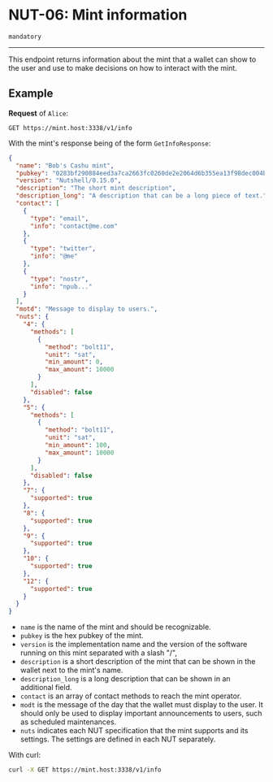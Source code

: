 NUT-06: Mint information
==========================

`mandatory`

---

This endpoint returns information about the mint that a wallet can show to the user and use to make decisions on how to interact with the mint.

## Example

**Request** of `Alice`:

```http
GET https://mint.host:3338/v1/info
```

With the mint's response being of the form `GetInfoResponse`:

```json
{
  "name": "Bob's Cashu mint",
  "pubkey": "0283bf290884eed3a7ca2663fc0260de2e2064d6b355ea13f98dec004b7a7ead99",
  "version": "Nutshell/0.15.0",
  "description": "The short mint description",
  "description_long": "A description that can be a long piece of text.",
  "contact": [
    {
      "type": "email",
      "info": "contact@me.com"
    },
    {
      "type": "twitter",
      "info": "@me"
    },
    {
      "type": "nostr",
      "info": "npub..."
    }
  ],
  "motd": "Message to display to users.",
  "nuts": {
    "4": {
      "methods": [
        {
          "method": "bolt11",
          "unit": "sat",
          "min_amount": 0,
          "max_amount": 10000
        }
      ],
      "disabled": false
    },
    "5": {
      "methods": [
        {
          "method": "bolt11",
          "unit": "sat",
          "min_amount": 100,
          "max_amount": 10000
        }
      ],
      "disabled": false
    },
    "7": {
      "supported": true
    },
    "8": {
      "supported": true
    },
    "9": {
      "supported": true
    },
    "10": {
      "supported": true
    },
    "12": {
      "supported": true
    }
  }
}
```

- `name` is the name of the mint and should be recognizable. 
- `pubkey` is the hex pubkey of the mint.
- `version` is the implementation name and the version of the software running on this mint separated with a slash "/", 
- `description` is a short description of the mint that can be shown in the wallet next to the mint's name. 
- `description_long` is a long description that can be shown in an additional field.
- `contact` is an array of contact methods to reach the mint operator.
- `modt` is the message of the day that the wallet must display to the user. It should only be used to display important announcements to users, such as scheduled maintenances. 
- `nuts` indicates each NUT specification that the mint supports and its settings. The settings are defined in each NUT separately. 
   

With curl:

```bash
curl -X GET https://mint.host:3338/v1/info
```


[00]: 00.md
[01]: 01.md
[02]: 02.md
[03]: 03.md
[04]: 04.md
[05]: 05.md
[06]: 06.md
[07]: 07.md
[08]: 08.md
[09]: 09.md
[10]: 10.md
[11]: 11.md
[12]: 12.md
